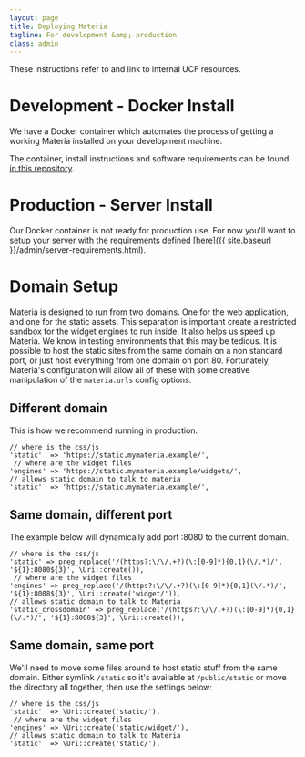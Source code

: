 ```yaml
---
layout: page
title: Deploying Materia
tagline: For development &amp; production
class: admin
---
```



<aside>
	These instructions refer to and link to internal UCF resources.
</aside>

# Development - Docker Install

We have a Docker container which automates the process of getting a working Materia installed on your development machine.

The container, install instructions and software requirements can be found [in this repository](https://clu.cdl.ucf.edu/materia/materia-docker).

# Production - Server Install

Our Docker container is not ready for production use. For now you'll want to setup your server with the requirements defined [here]({{ site.baseurl }}/admin/server-requirements.html).

# Domain Setup #

Materia is designed to run from two domains.  One for the web application, and one for the static assets.  This separation is important create a restricted sandbox for the widget engines to run inside.  It also helps us speed up Materia.  We know in testing environments that this may be tedious.  It is possible to host the static sites from the same domain on a non standard port, or just host everything from one domain on port 80.  Fortunately, Materia's configuration will allow all of these with some creative manipulation of the `materia.urls` config options.

## Different domain

This is how we recommend running in production.

	// where is the css/js
	'static'  => 'https://static.mymateria.example/',
	 // where are the widget files
	'engines' => 'https://static.mymateria.example/widgets/',
	// allows static domain to talk to materia
	'static'  => 'https://static.mymateria.example/',


## Same domain, different port

The example below will dynamically add port :8080 to the current domain.

	// where is the css/js
	'static' => preg_replace('/(https?:\/\/.+?)(\:[0-9]*){0,1}(\/.*)/', '${1}:8080${3}', \Uri::create()),
	 // where are the widget files
	'engines' => preg_replace('/(https?:\/\/.+?)(\:[0-9]*){0,1}(\/.*)/', '${1}:8008${3}', \Uri::create('widget/')),
	// allows static domain to talk to Materia
	'static_crossdomain' => preg_replace('/(https?:\/\/.+?)(\:[0-9]*){0,1}(\/.*)/', '${1}:8008${3}', \Uri::create()),

## Same domain, same port

We'll need to move some files around to host static stuff from the same domain.  Either symlink `/static` so it's available at `/public/static` or move the directory all together, then use the settings below:

	// where is the css/js
	'static'  => \Uri::create('static/'),
	 // where are the widget files
	'engines' => \Uri::create('static/widget/'),
	// allows static domain to talk to Materia
	'static'  => \Uri::create('static/'),
